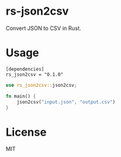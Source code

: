 # rs-json2csv

Convert JSON to CSV in Rust.

# Usage

```
[dependencies]
rs_json2csv = "0.1.0"
```

```rust
use rs_json2csv::json2csv;

fn main() {
    json2csv("input.json", "output.csv")
}
```

# License

MIT
